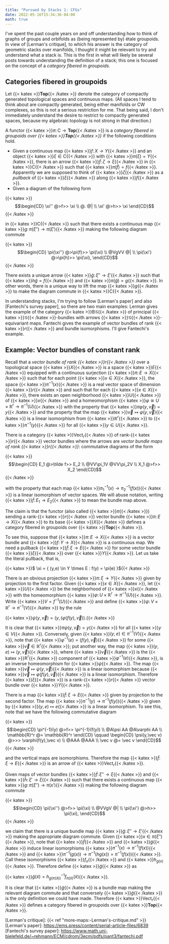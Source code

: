 ```yaml
---
title: "Pursued by Stacks 1: CFGs"
date: 2022-05-16T15:34:36-04:00
math: true
---
```

I've spent the past couple years on and off understanding how to think of graphs of groups
and orbifolds as (being represented by) étale groupoids.
In view of [Lerman's critique], to which his answer is the category of geometric stacks over manifolds,
I thought it might be relevant to try and understand what a stack is.
This is the first in what will likely be several posts towards understanding the definition of a stack;
this one is focused on the concept of a *category fibered in groupoids.*

## Categories fibered in groupoids

Let {{< katex >}}$\mathbf{Top}${{< /katex >}} denote the category of compactly generated topological spaces and continuous maps.
(All spaces I tend to think about are compactly generated, being either manifolds or CW complexes,
so this is not a serious restriction for me.
That being said, I don't immediately understand the desire to restrict to compactly generated spaces,
because my algebraic topology is not strong in that direction.)

A functor {{< katex >}}$\pi \colon \mathsf{C} \to \mathbf{Top}${{< /katex >}} 
is a *category fibered in groupoids over {{< katex >}}$\mathbf{Top}${{< /katex >}}*
if the following conditions hold.

- Given a continuous map {{< katex >}}$f\colon X \to Y${{< /katex >}} and an object {{< katex >}}$\xi \in \mathsf{C}${{< /katex >}}
    with {{< katex >}}$\pi(\xi) = Y${{< /katex >}},
    there is an arrow {{< katex >}}$\tilde f \colon \zeta \to \xi${{< /katex >}} in {{< katex >}}$\mathsf{C}${{< /katex >}} such that
    {{< katex >}}$\pi(\tilde f) = f${{< /katex >}}.
    Apparently we are supposed to think of {{< katex >}}$\zeta${{< /katex >}} as a *pullback* of {{< katex >}}$\xi${{< /katex >}} along {{< katex >}}$f${{< /katex >}}.
- Given a diagram of the following form

{{< katex >}}$$\begin{CD}
        \xi'' @>f>> \xi \\
        @. @| \\
        \xi' @>h>> \xi
\end{CD}$${{< /katex >}}

in {{< katex >}}$\mathsf{C}${{< /katex >}} such that there exists a continuous map {{< katex >}}$g\colon \pi(\xi'') \to \pi(\xi')${{< /katex >}}
making the following diagram commute

{{< katex >}}$$\begin{CD}
    \pi(\xi'') @>\pi(f)>> \pi(\xi) \\
    @VgVV @| \\
    \pi(\xi') @>\pi(h)>> \pi(\xi),
\end{CD}$${{< /katex >}}

There exists a unique arrow {{< katex >}}$\tilde g\colon \xi'' \to \xi'${{< /katex >}}
such that {{< katex >}}$h\tilde g = f${{< /katex >}} and {{< katex >}}$\pi(\tilde g) = g${{< /katex >}}.
In other words, there is a unique way to lift the map {{< katex >}}$g${{< /katex >}} to make the diagram commute in {{< katex >}}$\mathsf{C}${{< /katex >}}.

In understanding stacks, I'm trying to follow [Lerman's paper] 
and also [Fantechi's survey paper], so there are two main examples:
Lerman gives the example of the category {{< katex >}}$\mathsf{B}\mathcal{G}${{< /katex >}} of principal {{< katex >}}$\mathcal{G}${{< /katex >}}-bundles
with arrows {{< katex >}}$\mathcal{G}${{< /katex >}}-equivariant maps.
Fantechi gives the example of vector bundles of rank {{< katex >}}$r${{< /katex >}} and bundle isomorphisms.
I'll give Fantechi's example.

## Example: Vector bundles of constant rank

Recall that a *vector bundle of rank {{< katex >}}$r${{< /katex >}}* over a topological space {{< katex >}}$X${{< /katex >}}
is a space {{< katex >}}$E${{< /katex >}} equipped with a continuous surjection {{< katex >}}$\pi\colon E \to X${{< /katex >}}
such that for each point {{< katex >}}$x \in X${{< /katex >}}, the space {{< katex >}}$\pi^{-1}(x)${{< /katex >}} is a real vector space of dimension {{< katex >}}$r${{< /katex >}}
and such that for each {{< katex >}}$x \in X${{< /katex >}}, there exists an open neighborhood {{< katex >}}$U${{< /katex >}} of {{< katex >}}$x${{< /katex >}}
and a homeomorphism {{< katex >}}$\varphi\cong U\times \mathbb{R}^r \to \pi^{-1}(U)${{< /katex >}}
with the property that {{< katex >}}$\pi\varphi(y,\vec v) = y${{< /katex >}}
and the property that the map {{< katex >}}$\vec v \mapsto \varphi(y,\vec v)${{< /katex >}} is a linear isomorphism
from {{< katex >}}$\mathbb{R}^r${{< /katex >}} to {{< katex >}}$\pi^{-1}(y)${{< /katex >}}
for all {{< katex >}}$y \in U${{< /katex >}}.

There is a category {{< katex >}}$\mathsf{Vect}_r${{< /katex >}} of rank-{{< katex >}}$r${{< /katex >}} vector bundles
where the arrows are *vector bundle maps of rank {{< katex >}}$r${{< /katex >}}:* commutative diagrams of the form

{{< katex >}}$$\begin{CD}
E_1 @>\tilde f>> E_2 \\
@VV\pi_1V @VV\pi_2V \\
X_1 @>f>> X_2
\end{CD}$${{< /katex >}}

with the property that each map {{< katex >}}$\pi_1^{-1}(x) \to \pi_2^{-1}(f(x))${{< /katex >}} is a linear isomorphism of vector spaces.
We will abuse notation, writing {{< katex >}}$\tilde f\colon E_1 \to E_2${{< /katex >}} to mean the bundle map above.

The claim is that the functor (also called {{< katex >}}$\pi${{< /katex >}}) 
sending a rank-{{< katex >}}$r${{< /katex >}} vector bundle {{< katex >}}$\pi\colon E \to X${{< /katex >}} to its base {{< katex >}}$X${{< /katex >}}
defines a category fibered in groupoids over {{< katex >}}$\mathbf{Top}${{< /katex >}}.

To see this, suppose that {{< katex >}}$\pi\colon E \to X${{< /katex >}} is a vector bundle and {{< katex >}}$f\colon Y \to X${{< /katex >}} is a continuous map.
We need a pullback {{< katex >}}$\tilde f \colon \xi \to E${{< /katex >}} for some vector bundle {{< katex >}}$\xi${{< /katex >}} over {{< katex >}}$Y${{< /katex >}}.
Let us take the literal pullback, that is,

{{< katex >}}$ \xi = \{ (y,e) \in Y \times E : f(y) = \pi(e) \}${{< /katex >}}

There is an obvious projection {{< katex >}}$\pi\colon \xi \to Y${{< /katex >}} given by projection to the first factor.
Given {{< katex >}}$x \in X${{< /katex >}}, let {{< katex >}}$U${{< /katex >}} be the neighborhood of {{< katex >}}$x${{< /katex >}} 
with the homeomorphism {{< katex >}}$\varphi \colon U \times \mathbb{R}^r \to \pi^{-1}(U)${{< /katex >}}.
Write {{< katex >}}$V = f^{-1}(U)${{< /katex >}} and define
{{< katex >}}$\psi\colon V \times \mathbb{R}^r \to \pi^{-1}(V)${{< /katex >}} by the rule

{{< katex >}}$\psi(y,\vec v) = (y,(\varphi(f(y),\vec v)).${{< /katex >}}

It is clear that {{< katex >}}$\pi\psi(y,\vec v) = y${{< /katex >}} for all {{< katex >}}$y \in V${{< /katex >}}.
Conversely, given {{< katex >}}$(y,e) \in \pi^{-1}(V)${{< /katex >}}, note that {{< katex >}}$\varphi^{-1}(e) = (f(y),\vec v)${{< /katex >}} 
for some {{< katex >}}$\vec v \in \mathbb{R}^r${{< /katex >}};
put another way, the map {{< katex >}}$(y,e) \mapsto (y,\vec v)${{< /katex >}}, where {{< katex >}}$\vec v${{< /katex >}} is the {{< katex >}}$\mathbb{R}^r${{< /katex >}} component
of {{< katex >}}$\varphi^{-1}(e)${{< /katex >}}, is an inverse homeomorphism for {{< katex >}}$\psi${{< /katex >}}.
The map {{< katex >}}$\vec v \mapsto \psi(y,\vec v)${{< /katex >}} is a linear isomorphism because {{< katex >}}$\vec v \mapsto \varphi(f(y),\vec v)${{< /katex >}}
is a linear isomorphism.
Therefore {{< katex >}}$\xi${{< /katex >}} is a rank-{{< katex >}}$r${{< /katex >}} vector bundle over {{< katex >}}$Y${{< /katex >}}.

There is a map {{< katex >}}$\tilde f \colon \xi \to E${{< /katex >}} given by projection to the second factor.
The map {{< katex >}}$\pi^{-1}(y) \to \pi^{-1}(f(y))${{< /katex >}} given by {{< katex >}}$(y, e) \mapsto e${{< /katex >}} is a linear isomorphism.
To see this, note that we have the following commutative diagram

{{< katex >}}$$\begin{CD}
\pi^{-1}(y) @>f>> \pi^{-1}(f(y)) \\
@A\psi AA @A\varphi AA \\
\mathbb{R}^r @= \mathbb{R}^r
\end{CD}
\qquad
\begin{CD}
\psi(y,\vec v) @>>> \varphi(f(y),\vec v) \\
@AAA @AAA \\
\vec v @= \vec v
\end{CD}$${{< /katex >}}

and the vertical maps are isomorphisms.
Therefore the map {{< katex >}}$\tilde f\colon \xi \to E${{< /katex >}} is an arrow of {{< katex >}}$\mathsf{Vect}_r${{< /katex >}}.

Given maps of vector bundles {{< katex >}}$\tilde f\colon \xi'' \to \xi${{< /katex >}} and {{< katex >}}$\tilde h\colon \xi' \to \xi${{< /katex >}}
such that there exists a continuous map {{< katex >}}$g \colon \pi(\xi'') \to \pi(x')${{< /katex >}} making the following diagram commute

{{< katex >}}$$\begin{CD}
\pi(\xi'') @>f>> \pi(\xi) \\
@VVgV @| \\
\pi(\xi') @>h>> \pi(\xi),
\end{CD}$${{< /katex >}}

we claim that there is a unique bundle map {{< katex >}}$\tilde g\colon \xi'' \to \xi'${{< /katex >}} making the appropriate diagram commute.
Given {{< katex >}}$x \in \pi(\xi'')${{< /katex >}}, note that {{< katex >}}$\tilde f${{< /katex >}} and {{< katex >}}$\tilde g${{< /katex >}}
induce linear isomorphisms {{< katex >}}$\pi^{-1}(x) \to \pi^{-1}(f(x))${{< /katex >}} and 
{{< katex >}}$\pi^{-1}(g(x)) \to \pi^{-1}(hg(x)) = \pi^{-1}(f(x))${{< /katex >}}.
Call these isomorphisms {{< katex >}}$f_x${{< /katex >}} and {{< katex >}}$h_{g(x)}${{< /katex >}}.
Therefore define {{< katex >}}$\tilde g${{< /katex >}} as

{{< katex >}}$\tilde g(\tilde x) = h_{g(\pi(\tilde x))}^{-1}f_{\pi(\tilde x)}(\tilde x)${{< /katex >}}.

It is clear that {{< katex >}}$\tilde g${{< /katex >}} is a bundle map making the relevant diagram commute
and that conversely {{< katex >}}$\tilde g${{< /katex >}} is the only definition we could have made.
Therefore {{< katex >}}$\mathsf{Vect}_r${{< /katex >}} defines a category fibered in groupoids over {{< katex >}}$\mathbf{Top}${{< /katex >}}.

[Lerman's critique]: {{< ref "more-maps:-Lerman's-critique.md" >}}
[Lerman's paper]: https://ems.press/content/serial-article-files/6839
[Fantechi's survey paper]: https://www.math.uni-bielefeld.de/~rehmann/ECM/cdrom/3ecm/pdfs/pant3/fantechi.pdf
